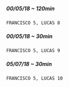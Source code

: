 ##### 00/05/18 ~ 120min
```
FRANCISCO 5, LUCAS 8
```
##### 00/05/18 ~ 30min
```
FRANCISCO 5, LUCAS 9
```
##### 05/07/18 ~ 30min
```
FRANCISCO 5, LUCAS 10
```
